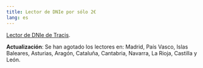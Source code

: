 ```yaml
---
title: Lector de DNIe por sólo 2€
lang: es
---
```


[Lector de DNIe de Tracis](https://www.tractis.com/red-es/mediosyredes/).

**Actualización**: Se han agotado los lectores en: Madrid, País Vasco, Islas Baleares, Asturias, Aragón, Cataluña, Cantabria, Navarra, La Rioja, Castilla y León.

